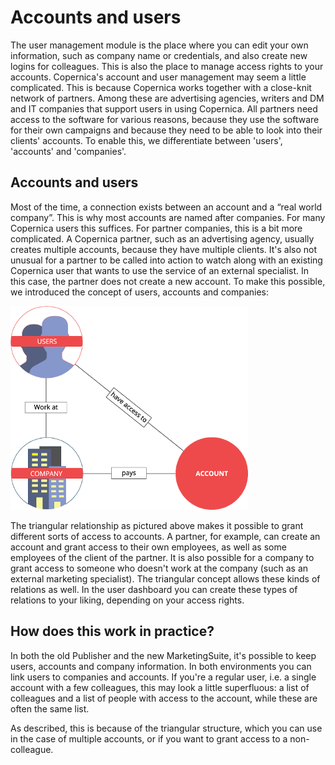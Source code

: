 # Accounts and users
The user management module is the place where you can edit your own
information, such as company name or credentials, and also create new logins for colleagues. 
This is also the place to manage access rights to your accounts.
Copernica's account and user management may seem a little complicated. This is because
Copernica works together with a close-knit network of partners. Among these are advertising
agencies, writers and DM and IT companies that support users in using Copernica. All partners
need access to the software for various reasons, because they use the software for their own
campaigns and because they need to be able to look into their clients' accounts. To enable this, we
differentiate between 'users', 'accounts' and 'companies'.

## Accounts and users
Most of the time, a connection exists between an account and a “real world company”. This is why
most accounts are named after companies. For many Copernica users this suffices. For partner
companies, this is a bit more complicated.
A Copernica partner, such as an advertising agency, usually creates multiple accounts, because
they have multiple clients. It's also not unusual for a partner to be called into action to watch along
with an existing Copernica user that wants to use the service of an external specialist. In this case,
the partner does not create a new account. To make this possible, we introduced the concept of
users, accounts and companies:

![Account-user relationship](../images/accounts-users.png)

The triangular relationship as pictured above makes it possible to grant different sorts of access to accounts. A
partner, for example, can create an account and grant access to their own employees, as well as
some employees of the client of the partner.
It is also possible for a company to grant access to someone who doesn't work at the company
(such as an external marketing specialist). The triangular concept allows these kinds of relations as
well. In the user dashboard you can create these types of relations to your liking, depending on your
access rights.

## How does this work in practice?
In both the old Publisher and the new MarketingSuite, it's possible to keep users, accounts and
company information. In both environments you can link users to companies and accounts. If
you're a regular user, i.e. a single account with a few colleagues, this may look a little superfluous:
a list of colleagues and a list of people with access to the account, while these are often the same
list.

As described, this is because of the triangular structure, which you can use in the case of multiple
accounts, or if you want to grant access to a non-colleague.

